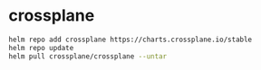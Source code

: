 # crossplane

```bash
helm repo add crossplane https://charts.crossplane.io/stable 
helm repo update
helm pull crossplane/crossplane --untar
```
